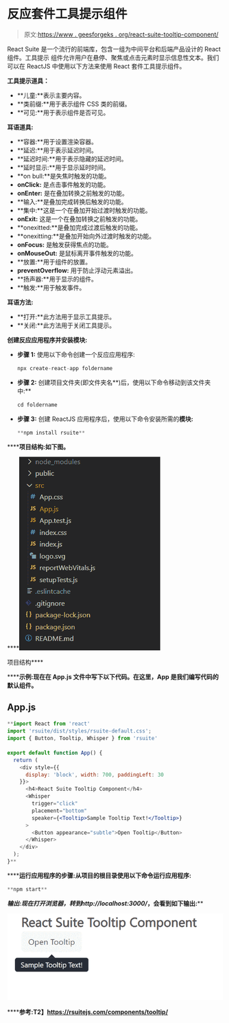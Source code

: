 # 反应套件工具提示组件

> 原文:[https://www . geesforgeks . org/react-suite-tooltip-component/](https://www.geeksforgeeks.org/react-suite-tooltip-component/)

React Suite 是一个流行的前端库，包含一组为中间平台和后端产品设计的 React 组件。工具提示  组件允许用户在悬停、聚焦或点击元素时显示信息性文本。我们可以在 ReactJS 中使用以下方法来使用 React 套件工具提示组件。

**工具提示道具：**

*   **儿童:**表示主要内容。
*   **类前缀:**用于表示组件 CSS 类的前缀。
*   **可见:**用于表示组件是否可见。

**耳语道具:**

*   **容器:**用于设置渲染容器。
*   **延迟:**用于表示延迟时间。
*   **延迟时间:**用于表示隐藏的延迟时间。
*   **延时显示:**用于显示延时时间。
*   **on bull:**是失焦时触发的功能。
*   **onClick:** 是点击事件触发的功能。
*   **onEnter:** 是在叠加转换之前触发的功能。
*   **输入:**是叠加完成转换后触发的功能。
*   **集中:**这是一个在叠加开始过渡时触发的功能。
*   **onExit:** 这是一个在叠加转换之前触发的功能。
*   **onexitted:**是叠加完成过渡后触发的功能。
*   **onexitting:**是叠加开始向外过渡时触发的功能。
*   **onFocus:** 是触发获得焦点的功能。
*   **onMouseOut:** 是鼠标离开事件触发的功能。
*   **放置:**用于组件的放置。
*   **preventOverflow:** 用于防止浮动元素溢出。
*   **扬声器:**用于显示的组件。
*   **触发:**用于触发事件。

**耳语方法:**

*   **打开:**此方法用于显示工具提示。
*   **关闭:**此方法用于关闭工具提示。

**创建反应应用程序并安装模块:**

*   **步骤 1:** 使用以下命令创建一个反应应用程序:

    ```jsx
    npx create-react-app foldername
    ```

*   **步骤 2:** 创建项目文件夹(即文件夹名**)后，使用以下命令移动到该文件夹中:**

    ```jsx
    cd foldername
    ```

*   **步骤 3:** 创建 ReactJS 应用程序后，使用以下命令安装所需的****模块:****

    ```jsx
    **npm install rsuite**
    ```

******项目结构:**如下图。****

****![](img/f04ae0d8b722a9fff0bd9bd138b29c23.png)

项目结构**** 

******示例:**现在在 **App.js** 文件中写下以下代码。在这里，App 是我们编写代码的默认组件。****

## ****App.js****

```jsx
**import React from 'react'
import 'rsuite/dist/styles/rsuite-default.css';
import { Button, Tooltip, Whisper } from 'rsuite'

export default function App() {
  return (
    <div style={{
      display: 'block', width: 700, paddingLeft: 30
    }}>
      <h4>React Suite Tooltip Component</h4>
      <Whisper
        trigger="click"
        placement="bottom"
        speaker={<Tooltip>Sample Tooltip Text!</Tooltip>}
      >
        <Button appearance="subtle">Open Tooltip</Button>
      </Whisper>
    </div>
  );
}**
```

******运行应用程序的步骤:**从项目的根目录使用以下命令运行应用程序:****

```jsx
**npm start**
```

******输出:**现在打开浏览器，转到***http://localhost:3000/***，会看到如下输出:****

****![](img/c014e943c1f395848f25fe1f8d560e4d.png)****

******参考:**T2】https://rsuitejs.com/components/tooltip/****